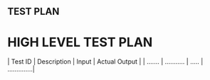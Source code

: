 ## TEST PLAN


# HIGH LEVEL TEST PLAN

| Test ID | Description | Input | Actual Output | 
| ....... | ........... | ..... | ..............|